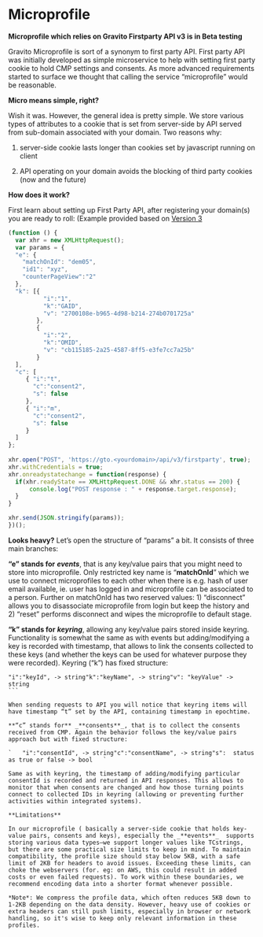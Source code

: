 Microprofile
============

**Microprofile which relies on Gravito Firstparty API v3 is in Beta testing**

Gravito Microprofile is sort of a synonym to first party API. First party API was initially developed as simple microservice to help with setting first party cookie to hold CMP settings and consents. As more advanced requirements started to surface we thought that calling the service “microprofile” would be reasonable.

**Micro means simple, right?**

Wish it was. However, the general idea is pretty simple. We store various types of attributes to a cookie that is set from server-side by API served from sub-domain associated with your domain. Two reasons why:

1) server-side cookie lasts longer than cookies set by javascript running on client

2) API operating on your domain avoids the blocking of third party cookies (now and the future)

**How does it work?**

First learn about setting up First Party API, after registering your domain(s) you are ready to roll: (Example provided based on [Version 3](https://docs.gravito.net/Gravito_API/Version_3_%28Latest%29)

```javascript
(function () { 
  var xhr = new XMLHttpRequest(); 
  var params = { 
  "e": {
    "matchOnId": "dem05", 
    "id1": "xyz", 
    "counterPageView":"2" 
  }, 
  "k": [{
          "i":"1", 
          "k":"GAID", 
          "v": "2700108e-b965-4d98-b214-274b0701725a" 
        }, 
        {  
          "i":"2", 
          "k":"OMID", 
          "v": "cb115185-2a25-4587-8ff5-e3fe7cc7a25b" 
        }
  ], 
  "c": [
     { "i":"t", 
       "c":"consent2", 
       "s": false 
     }, 
     { "i":"m", 
       "c":"consent2", 
       "s": false 
     }
  ] 
};
 
xhr.open("POST", 'https://gto.<yourdomain>/api/v3/firstparty', true); 
xhr.withCredentials = true; 
xhr.onreadystatechange = function(response) { 
  if(xhr.readyState == XMLHttpRequest.DONE && xhr.status == 200) { 
      console.log("POST response : " + response.target.response); 
  } 
} 

xhr.send(JSON.stringify(params)); 
})();
``` 

**Looks heavy?** Let’s open the structure of “params” a bit. It consists of three main branches:

**“e” stands for** _**events**_, that is any key/value pairs that you might need to store into microprofile. Only restricted key name is “**matchOnId**” which we use to connect microprofiles to each other when there is e.g. hash of user email available, ie. user has logged in and microprofile can be associated to a person. Further on matchOnId has two reserved values: 1) “disconnect” allows you to disassociate microprofile from login but keep the history and 2) “reset” performs disconnect and wipes the microprofile to default stage.

**“k” stands for** _**keyring**_, allowing any key/value pairs stored inside keyring. Functionality is somewhat the same as with events but adding/modifying a key is recorded with timestamp, that allows to link the consents collected to these keys (and whether the keys can be used for whatever purpose they were recorded). Keyring (“k”) has fixed structure:

```
"i":"keyId", -> string"k":"keyName", -> string"v": "keyValue" -> string
``` 

When sending requests to API you will notice that keyring items will have timestamp “t” set by the API, containing timestamp in epochtime.

**“c” stands for** _**consents**_, that is to collect the consents received from CMP. Again the behavior follows the key/value pairs approach but with fixed structure:

`   "i":"consentId", -> string"c":"consentName", -> string"s":  status as true or false -> bool   `

Same as with keyring, the timestamp of adding/modifying particular consentId is recorded and returned in API responses. This allows to monitor that when consents are changed and how those turning points connect to collected IDs in keyring (allowing or preventing further activities within integrated systems).

**Limitations**

In our microprofile ( basically a server-side cookie that holds key-value pairs, consents and keys), especially the _**events**_  supports storing various data types—we support longer values like TCstrings, but there are some practical size limits to keep in mind. To maintain compatibility, the profile size should stay below 5KB, with a safe limit of 2KB for headers to avoid issues. Exceeding these limits, can choke the webservers (for. eg: on AWS, this could result in added costs or even failed requests). To work within these boundaries, we recommend encoding data into a shorter format whenever possible. 

*Note*: We compress the profile data, which often reduces 5KB down to 1-2KB depending on the data density. However, heavy use of cookies or extra headers can still push limits, especially in browser or network handling, so it's wise to keep only relevant information in these profiles.